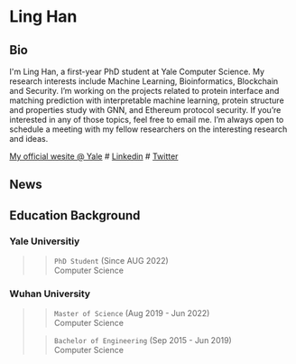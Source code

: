 # Ling Han

## Bio
I'm Ling Han, a first-year PhD student at Yale Computer Science. My research interests include Machine Learning, Bioinformatics, Blockchain and Security. I’m working on the projects related to protein interface and matching prediction with interpretable machine learning, protein structure and properties study with GNN, and Ethereum protocol security. If you’re interested in any of those topics, feel free to email me. I’m always open to schedule a meeting with my fellow researchers on the interesting research and ideas. 

[My official wesite @ Yale](https://cpsc.yale.edu/people/ling-han) # 
[Linkedin](www.linkedin.com/in/ling-han-brian) # 
[Twitter]()

## News

## Education Background
### Yale Universitiy 
>> `PhD Student` (Since AUG 2022) <br>
>> Computer Science

### Wuhan University
>> `Master of Science` (Aug 2019 - Jun 2022) <br>
>> Computer Science
>
>> `Bachelor of Engineering` (Sep 2015 - Jun 2019) <br>
>> Computer Science

